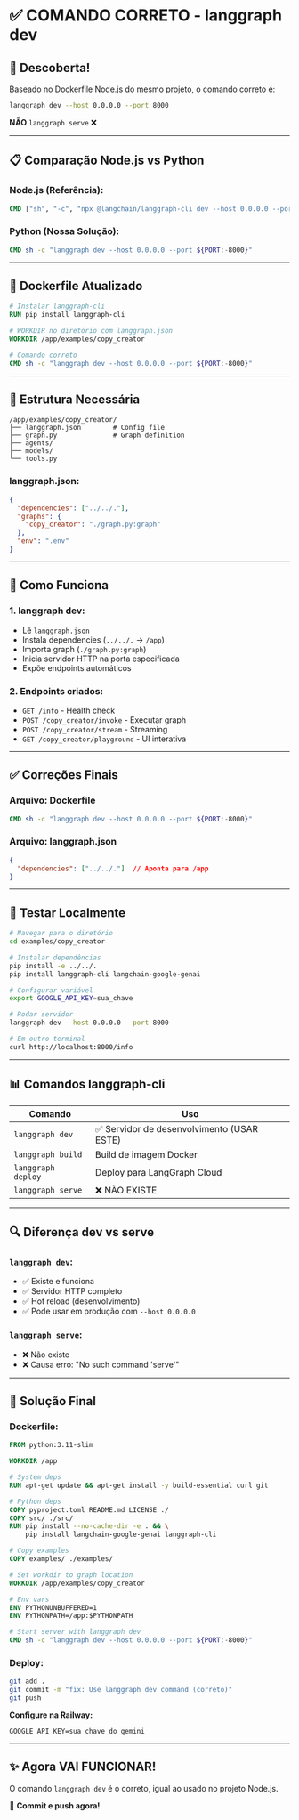 # ✅ COMANDO CORRETO - langgraph dev

## 🎯 Descoberta!

Baseado no Dockerfile Node.js do mesmo projeto, o comando correto é:

```bash
langgraph dev --host 0.0.0.0 --port 8000
```

**NÃO** `langgraph serve` ❌

---

## 📋 Comparação Node.js vs Python

### Node.js (Referência):
```dockerfile
CMD ["sh", "-c", "npx @langchain/langgraph-cli dev --host 0.0.0.0 --port ${PORT:-8080}"]
```

### Python (Nossa Solução):
```dockerfile
CMD sh -c "langgraph dev --host 0.0.0.0 --port ${PORT:-8000}"
```

---

## 🔧 Dockerfile Atualizado

```dockerfile
# Instalar langgraph-cli
RUN pip install langgraph-cli

# WORKDIR no diretório com langgraph.json
WORKDIR /app/examples/copy_creator

# Comando correto
CMD sh -c "langgraph dev --host 0.0.0.0 --port ${PORT:-8000}"
```

---

## 📁 Estrutura Necessária

```
/app/examples/copy_creator/
├── langgraph.json        # Config file
├── graph.py              # Graph definition
├── agents/
├── models/
└── tools.py
```

### langgraph.json:
```json
{
  "dependencies": ["../../."],
  "graphs": {
    "copy_creator": "./graph.py:graph"
  },
  "env": ".env"
}
```

---

## 🚀 Como Funciona

### 1. langgraph dev:
- Lê `langgraph.json`
- Instala dependencies (`../../.` → `/app`)
- Importa graph (`./graph.py:graph`)
- Inicia servidor HTTP na porta especificada
- Expõe endpoints automáticos

### 2. Endpoints criados:
- `GET /info` - Health check
- `POST /copy_creator/invoke` - Executar graph
- `POST /copy_creator/stream` - Streaming
- `GET /copy_creator/playground` - UI interativa

---

## ✅ Correções Finais

### Arquivo: Dockerfile
```dockerfile
CMD sh -c "langgraph dev --host 0.0.0.0 --port ${PORT:-8000}"
```

### Arquivo: langgraph.json
```json
{
  "dependencies": ["../../."]  // Aponta para /app
}
```

---

## 🧪 Testar Localmente

```bash
# Navegar para o diretório
cd examples/copy_creator

# Instalar dependências
pip install -e ../../.
pip install langgraph-cli langchain-google-genai

# Configurar variável
export GOOGLE_API_KEY=sua_chave

# Rodar servidor
langgraph dev --host 0.0.0.0 --port 8000

# Em outro terminal
curl http://localhost:8000/info
```

---

## 📊 Comandos langgraph-cli

| Comando | Uso |
|---------|-----|
| `langgraph dev` | ✅ Servidor de desenvolvimento (USAR ESTE) |
| `langgraph build` | Build de imagem Docker |
| `langgraph deploy` | Deploy para LangGraph Cloud |
| `langgraph serve` | ❌ NÃO EXISTE |

---

## 🔍 Diferença dev vs serve

### `langgraph dev`:
- ✅ Existe e funciona
- ✅ Servidor HTTP completo
- ✅ Hot reload (desenvolvimento)
- ✅ Pode usar em produção com `--host 0.0.0.0`

### `langgraph serve`:
- ❌ Não existe
- ❌ Causa erro: "No such command 'serve'"

---

## 🎉 Solução Final

### Dockerfile:
```dockerfile
FROM python:3.11-slim

WORKDIR /app

# System deps
RUN apt-get update && apt-get install -y build-essential curl git

# Python deps
COPY pyproject.toml README.md LICENSE ./
COPY src/ ./src/
RUN pip install --no-cache-dir -e . && \
    pip install langchain-google-genai langgraph-cli

# Copy examples
COPY examples/ ./examples/

# Set workdir to graph location
WORKDIR /app/examples/copy_creator

# Env vars
ENV PYTHONUNBUFFERED=1
ENV PYTHONPATH=/app:$PYTHONPATH

# Start server with langgraph dev
CMD sh -c "langgraph dev --host 0.0.0.0 --port ${PORT:-8000}"
```

### Deploy:
```bash
git add .
git commit -m "fix: Use langgraph dev command (correto)"
git push
```

**Configure na Railway:**
```
GOOGLE_API_KEY=sua_chave_do_gemini
```

---

## ✨ Agora VAI FUNCIONAR!

O comando `langgraph dev` é o correto, igual ao usado no projeto Node.js.

🚀 **Commit e push agora!**
